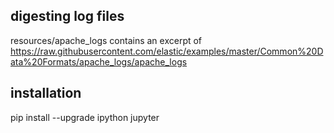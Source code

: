 
## digesting log files 

resources/apache_logs contains an excerpt of 
https://raw.githubusercontent.com/elastic/examples/master/Common%20Data%20Formats/apache_logs/apache_logs


## installation 

pip install --upgrade ipython jupyter

